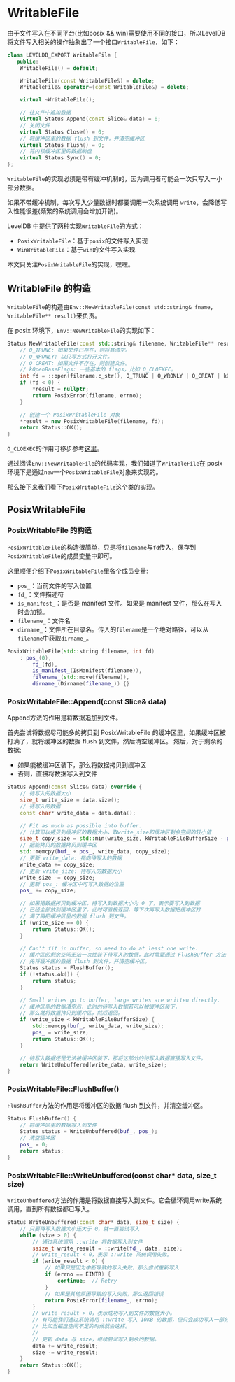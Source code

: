 # WritableFile

由于文件写入在不同平台(比如posix && win)需要使用不同的接口，所以LevelDB将文件写入相关的操作抽象出了一个接口`WritableFile`，如下：

```c++
class LEVELDB_EXPORT WritableFile {
   public:
    WritableFile() = default;

    WritableFile(const WritableFile&) = delete;
    WritableFile& operator=(const WritableFile&) = delete;

    virtual ~WritableFile();

    // 往文件中追加数据
    virtual Status Append(const Slice& data) = 0;
    // 关闭文件
    virtual Status Close() = 0;
    // 将缓冲区里的数据 flush 到文件，并清空缓冲区
    virtual Status Flush() = 0;
    // 将内核缓冲区里的数据刷盘
    virtual Status Sync() = 0;
};
```

`WritableFile`的实现必须是带有缓冲机制的，因为调用者可能会一次只写入一小部分数据。

如果不带缓冲机制，每次写入少量数据时都要调用一次系统调用 `write`，会降低写入性能很差(频繁的系统调用会增加开销)。

LevelDB 中提供了两种实现`WritableFile`的方式：

- `PosixWritableFile`：基于`posix`的文件写入实现
- `WinWritableFile`：基于`win`的文件写入实现

本文只关注`PosixWritableFile`的实现，嘿嘿。

## WritableFile 的构造

`WritableFile`的构造由`Env::NewWritableFile(const std::string& fname, WritableFile** result)`来负责。

在 posix 环境下，`Env::NewWritableFile`的实现如下：

```c++
Status NewWritableFile(const std::string& filename, WritableFile** result) override {
    // O_TRUNC: 如果文件已存在，则将其清空。
    // O_WRONLY: 以只写方式打开文件。
    // O_CREAT: 如果文件不存在，则创建文件。
    // kOpenBaseFlags: 一些基本的 flags，比如 O_CLOEXEC。
    int fd = ::open(filename.c_str(), O_TRUNC | O_WRONLY | O_CREAT | kOpenBaseFlags, 0644);
    if (fd < 0) {
        *result = nullptr;
        return PosixError(filename, errno);
    }

    // 创建一个 PosixWritableFile 对象
    *result = new PosixWritableFile(filename, fd);
    return Status::OK();
}
```

`O_CLOEXEC`的作用可移步参考[这里](https://blog.csdn.net/yueguangmuyu/article/details/118603354)。

通过阅读`Env::NewWritableFile`的代码实现，我们知道了`WritableFile`在 posix 环境下是通过`new`一个`PosixWritableFile`对象来实现的。

那么接下来我们看下`PosixWritableFile`这个类的实现。  

## PosixWritableFile

### PosixWritableFile 的构造

`PosixWritableFile`的构造很简单，只是将`filename`与`fd`传入，保存到`PosixWritableFile`的成员变量中即可。

这里顺便介绍下`PosixWritableFile`里各个成员变量:

- `pos_`：当前文件的写入位置
- `fd_`：文件描述符
- `is_manifest_`：是否是 manifest 文件。如果是 manifest 文件，那么在写入时会加锁。
- `filename_`：文件名
- `dirname_`：文件所在目录名。传入的`filename`是一个绝对路径，可以从`filename`中获取`dirname_`。

```c++
PosixWritableFile(std::string filename, int fd)
    : pos_(0),
        fd_(fd),
        is_manifest_(IsManifest(filename)),
        filename_(std::move(filename)),
        dirname_(Dirname(filename_)) {}
```


### PosixWritableFile::Append(const Slice& data)

Append方法的作用是将数据追加到文件。

首先尝试将数据尽可能多的拷贝到 PosixWritableFile 的缓冲区里，如果缓冲区被打满了，就将缓冲区的数据 flush 到文件，然后清空缓冲区。
然后，对于剩余的数据:
  - 如果能被缓冲区装下，那么将数据拷贝到缓冲区
  - 否则，直接将数据写入到文件

```c++
Status Append(const Slice& data) override {
    // 待写入的数据大小
    size_t write_size = data.size();
    // 待写入的数据
    const char* write_data = data.data();

    // Fit as much as possible into buffer.
    // 计算可以拷贝到缓冲区的数据大小，取write_size和缓冲区剩余空间的较小值
    size_t copy_size = std::min(write_size, kWritableFileBufferSize - pos_);
    // 把能拷贝的数据拷贝到缓冲区
    std::memcpy(buf_ + pos_, write_data, copy_size);
    // 更新 write_data: 指向待写入的数据
    write_data += copy_size;
    // 更新 write_size: 待写入的数据大小
    write_size -= copy_size;
    // 更新 pos_: 缓冲区中可写入数据的位置
    pos_ += copy_size;

    // 如果把数据拷贝到缓冲区，待写入到数据大小为 0 了，表示要写入到数据
    // 已经全部放到缓冲区里了，此时可直接返回，等下次再写入数据把缓冲区打
    // 满了再把缓冲区里的数据 flush 到文件。
    if (write_size == 0) {
        return Status::OK();
    }

    // Can't fit in buffer, so need to do at least one write.
    // 缓冲区的剩余空间无法一次性装下待写入的数据，此时需要通过 FlushBuffer 方法
    // 先将缓冲区的数据 flush 到文件，并清空缓冲区。
    Status status = FlushBuffer();
    if (!status.ok()) {
        return status;
    }

    // Small writes go to buffer, large writes are written directly.
    // 缓冲区里的数据清空后，此时的待写入数据若可以被缓冲区装下，
    // 那么就将数据拷贝到缓冲区，然后返回。
    if (write_size < kWritableFileBufferSize) {
        std::memcpy(buf_, write_data, write_size);
        pos_ = write_size;
        return Status::OK();
    }

    // 待写入数据还是无法被缓冲区装下，那将这部分的待写入数据直接写入文件。
    return WriteUnbuffered(write_data, write_size);
}
```

### PosixWritableFile::FlushBuffer()

`FlushBuffer`方法的作用是将缓冲区的数据 flush 到文件，并清空缓冲区。

```c++
Status FlushBuffer() {
    // 将缓冲区里的数据写入到文件
    Status status = WriteUnbuffered(buf_, pos_);
    // 清空缓冲区
    pos_ = 0;
    return status;
}
```

### PosixWritableFile::WriteUnbuffered(const char* data, size_t size)

`WriteUnbuffered`方法的作用是将数据直接写入到文件。它会循环调用write系统调用，直到所有数据都已写入。

```c++
Status WriteUnbuffered(const char* data, size_t size) {
    // 只要待写入数据大小还大于 0，就一直尝试写入
    while (size > 0) {
        // 通过系统调用 ::write 将数据写入到文件
        ssize_t write_result = ::write(fd_, data, size);
        // write_result < 0，表示 ::write 系统调用失败。
        if (write_result < 0) {
            // 如果只是因为中断导致的写入失败，那么尝试重新写入
            if (errno == EINTR) {
                continue;  // Retry
            }
            // 如果是其他原因导致的写入失败，那么返回错误
            return PosixError(filename_, errno);
        }
        // write_result > 0，表示成功写入到文件的数据大小。
        // 有可能我们通过系统调用 ::write 写入 10KB 的数据，但只会成功写入一部分，
        // 比如当磁盘空间不足的时候就会这样。
        // 
        // 更新 data 与 size，继续尝试写入剩余的数据。
        data += write_result;
        size -= write_result;
    }
    return Status::OK();
}
```
